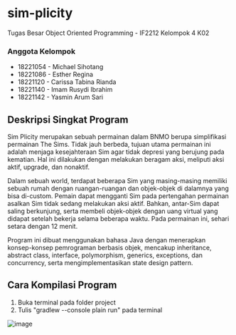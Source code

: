 # sim-plicity
Tugas Besar Object Oriented Programming - IF2212 Kelompok 4 K02

### Anggota Kelompok
* 18221054 - Michael Sihotang
* 18221086 - Esther Regina
* 18221120 - Carissa Tabina Rianda
* 18221140 - Imam Rusydi Ibrahim
* 18221142 - Yasmin Arum Sari

## Deskripsi Singkat Program
Sim Plicity merupakan sebuah permainan dalam BNMO berupa simplifikasi permainan The Sims. Tidak jauh berbeda, tujuan utama permainan ini adalah menjaga kesejahteraan Sim agar tidak depresi yang berujung pada kematian. Hal ini dilakukan dengan melakukan beragam aksi, meliputi aksi aktif, upgrade, dan nonaktif.

Dalam sebuah world, terdapat beberapa Sim yang masing-masing memiliki sebuah rumah dengan ruangan-ruangan dan objek-objek di dalamnya yang bisa di-custom. Pemain dapat mengganti Sim pada pertengahan permainan asalkan Sim tidak sedang melakukan aksi aktif. Bahkan, antar-Sim dapat saling berkunjung, serta membeli objek-objek dengan uang virtual yang didapat setelah bekerja selama beberapa waktu. Pada permainan ini, sehari setara dengan 12 menit.

Program ini dibuat menggunakan bahasa Java dengan menerapkan konsep-konsep pemrograman berbasis objek, mencakup inheritance, abstract class, interface, polymorphism, generics, exceptions, dan concurrency, serta mengimplementasikan state design pattern.

## Cara Kompilasi Program
1. Buka terminal pada folder project
2. Tulis "gradlew --console plain run" pada terminal


![image](https://user-images.githubusercontent.com/88817088/235449173-a252a6f3-fae5-4fbf-9ebc-5557eed9b4d4.png)
